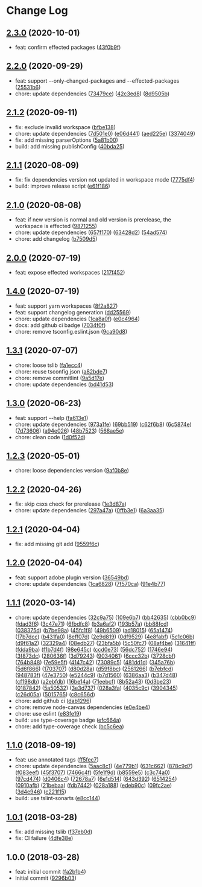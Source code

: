 # Change Log

## [2.3.0](https://github.com/plantain-00/npm-version-cli/compare/v2.2.0...v2.3.0) (2020-10-01)
  
* feat: confirm effected packages ([43f0b9f](https://github.com/plantain-00/npm-version-cli/commit/43f0b9f4b7a0fe33f272450f16e3e4d25034086b))

## [2.2.0](https://github.com/plantain-00/npm-version-cli/compare/v2.1.2...v2.2.0) (2020-09-29)
  
* feat: support --only-changed-packages and --effected-packages ([25531b6](https://github.com/plantain-00/npm-version-cli/commit/25531b6c8628d9b5d517944b25cb780d2b6e3ebd))
* chore: update dependencies ([73479ce](https://github.com/plantain-00/npm-version-cli/commit/73479ce2be187817bfbb7c75d2b845b4eae53888)) ([42c3ed8](https://github.com/plantain-00/npm-version-cli/commit/42c3ed83be25e37797919833aa19d566c4ce0f40)) ([8d9505b](https://github.com/plantain-00/npm-version-cli/commit/8d9505b50e12f60e5e2dfe51104556f24cf3ac86))

## [2.1.2](https://github.com/plantain-00/npm-version-cli/compare/v2.1.1...v2.1.2) (2020-09-11)
  
* fix: exclude invalid workspace ([bfbe138](https://github.com/plantain-00/npm-version-cli/commit/bfbe1382806b2e98114087f9ea570aec95cf175a))
* chore: update dependencies ([7d501e0](https://github.com/plantain-00/npm-version-cli/commit/7d501e0fafd8b3857fada0edbfb39e812d600af7)) ([e06d441](https://github.com/plantain-00/npm-version-cli/commit/e06d4416f6171bc5b2b78c9407962587d52e727b)) ([aed225e](https://github.com/plantain-00/npm-version-cli/commit/aed225ea3c544dc633b1bd432381cec5395f6b37)) ([3374049](https://github.com/plantain-00/npm-version-cli/commit/33740496ee9888153b2fe956dde44fe6699a3865))
* fix: add missing parserOptions ([5a81b00](https://github.com/plantain-00/npm-version-cli/commit/5a81b002e965fc457f5fe9eb7329b3bf28ef1c60))
* build: add missing publishConfig ([40bda25](https://github.com/plantain-00/npm-version-cli/commit/40bda25fea03c128fcbf2245405fa49c16216560))

## [2.1.1](https://github.com/plantain-00/npm-version-cli/compare/v2.1.0...v2.1.1) (2020-08-09)
  
* fix: fix dependencies version not updated in workspace mode ([7775df4](https://github.com/plantain-00/npm-version-cli/commit/7775df45f5cf69151805b44f5fd0bba72eaa53ff))
* build: improve release script ([e61f186](https://github.com/plantain-00/npm-version-cli/commit/e61f186bc64f75ccb8f205b59cf06dfd6e23cc07))

## [2.1.0](https://github.com/plantain-00/npm-version-cli/compare/v2.0.0...v2.1.0) (2020-08-08)
  
* feat: if new version is normal and old version is prerelease, the workspace is effected ([9871255](https://github.com/plantain-00/npm-version-cli/commit/987125596e88b154e5a3fb08ebcf47f8559d306e))
* chore: update dependencies ([657f170](https://github.com/plantain-00/npm-version-cli/commit/657f1702d3747657a3f3f85e2fd7311dcea12f83)) ([63428d2](https://github.com/plantain-00/npm-version-cli/commit/63428d28b00ccf47d243b7df1835fd5cda75b93f)) ([54ad574](https://github.com/plantain-00/npm-version-cli/commit/54ad574dbbec27eef4f50548963e23c04fbba610))
* chore: add changelog ([b7509d5](https://github.com/plantain-00/npm-version-cli/commit/b7509d56f5ddc3833731ebb73102bc0a2f9d94c1))

## [2.0.0](https://github.com/plantain-00/npm-version-cli/compare/v1.4.0...v2.0.0) (2020-07-19)
  
* feat: expose effected workspaces ([217f452](https://github.com/plantain-00/npm-version-cli/commit/217f452b2f2f7eb2c1a165af9866851fcf1a05e8))

## [1.4.0](https://github.com/plantain-00/npm-version-cli/compare/v1.3.1...v1.4.0) (2020-07-19)
  
* feat: support yarn workspaces ([8f2a827](https://github.com/plantain-00/npm-version-cli/commit/8f2a827b57c64e2550f6321bb6b41aa696f4b777))
* feat: support changelog generation ([dd25569](https://github.com/plantain-00/npm-version-cli/commit/dd255697f2faebc9c6eaeae2326349ce99f9cd7d))
* chore: update dependencies ([1ca8a0f](https://github.com/plantain-00/npm-version-cli/commit/1ca8a0f0af1028e0122d68783e20c7d6774689d0)) ([e0c4964](https://github.com/plantain-00/npm-version-cli/commit/e0c4964c7df1defded452d68692584b38e6dc7fc))
* docs: add github ci badge ([7034f0f](https://github.com/plantain-00/npm-version-cli/commit/7034f0fa7493ae93c2d030a420f78d8e1472b22c))
* chore: remove tsconfig.eslint.json ([9ca90d8](https://github.com/plantain-00/npm-version-cli/commit/9ca90d865ff9ab8f632310eaafef0cd6ca34ec3a))

## [1.3.1](https://github.com/plantain-00/npm-version-cli/compare/v1.3.0...v1.3.1) (2020-07-07)
  
* chore: loose tslib ([fa1ecc4](https://github.com/plantain-00/npm-version-cli/commit/fa1ecc476607eabc01569aa1bd303faa153183e9))
* chore: reuse tsconfig.json ([a82bde7](https://github.com/plantain-00/npm-version-cli/commit/a82bde794b05182a9ca7b3486667d8b97c3c5479))
* chore: remove commitlint ([9a5d17e](https://github.com/plantain-00/npm-version-cli/commit/9a5d17e97cb270a924cf2b2b40acde2b9869a9fb))
* chore: update dependencies ([bd41d53](https://github.com/plantain-00/npm-version-cli/commit/bd41d530eaeab0476d6755026b410a7366ae9e1f))

## [1.3.0](https://github.com/plantain-00/npm-version-cli/compare/v1.2.3...v1.3.0) (2020-06-23)
  
* feat: support --help ([fa613e1](https://github.com/plantain-00/npm-version-cli/commit/fa613e13bd4d3e2129a3400b9cd253177a258737))
* chore: update dependencies ([973a1fe](https://github.com/plantain-00/npm-version-cli/commit/973a1fe8ca64a7cb52cb2ee7958cd8b83f5de018)) ([69bb519](https://github.com/plantain-00/npm-version-cli/commit/69bb519a1f66b4af42a17bd5c4ad31229bddd16e)) ([c62f6b8](https://github.com/plantain-00/npm-version-cli/commit/c62f6b8adf31f5a3382275d21e4dae4e7bc92f03)) ([6c5874e](https://github.com/plantain-00/npm-version-cli/commit/6c5874edbb24408d1193a59f44fa6cb7491c2673)) ([7d73606](https://github.com/plantain-00/npm-version-cli/commit/7d73606f2596ba7f284d2151d746b3af002d1e63)) ([a94e026](https://github.com/plantain-00/npm-version-cli/commit/a94e02624740ab6a2c6ecb63eb496b376708466b)) ([48b7523](https://github.com/plantain-00/npm-version-cli/commit/48b752320eec8462b37f28eda27e2738d69bceec)) ([568ae5e](https://github.com/plantain-00/npm-version-cli/commit/568ae5ec2778039f0a8cdee1310d339b96819aba))
* chore: clean code ([1d0f52d](https://github.com/plantain-00/npm-version-cli/commit/1d0f52d2b29566d61f248980d098eb744741ef87))

## [1.2.3](https://github.com/plantain-00/npm-version-cli/compare/v1.2.2...v1.2.3) (2020-05-01)
  
* chore: loose dependencies version ([9af0b8e](https://github.com/plantain-00/npm-version-cli/commit/9af0b8e08799f5dbe59dee830e6377edc44579ea))

## [1.2.2](https://github.com/plantain-00/npm-version-cli/compare/v1.2.1...v1.2.2) (2020-04-26)
  
* fix: skip csxs check for prerelease ([1e3d87a](https://github.com/plantain-00/npm-version-cli/commit/1e3d87ae887b39858255cd5b7d93eafdb10cbcf0))
* chore: update dependencies ([297a47a](https://github.com/plantain-00/npm-version-cli/commit/297a47a75b8da9a73a9788aa04f245fecf93e543)) ([0ffb3e1](https://github.com/plantain-00/npm-version-cli/commit/0ffb3e13403628673b9727d307573ecd70cd565c)) ([6a3aa35](https://github.com/plantain-00/npm-version-cli/commit/6a3aa358f31b8663cb445adf0fb7c0276586b0c3))

## [1.2.1](https://github.com/plantain-00/npm-version-cli/compare/v1.2.0...v1.2.1) (2020-04-04)
  
* fix: add missing git add ([9559f6c](https://github.com/plantain-00/npm-version-cli/commit/9559f6ce82000101aead08f57406a2e1a58389d7))

## [1.2.0](https://github.com/plantain-00/npm-version-cli/compare/v1.1.1...v1.2.0) (2020-04-04)
  
* feat: support adobe plugin version ([36549bd](https://github.com/plantain-00/npm-version-cli/commit/36549bd24fede8def979d3d71a8d668292aa443b))
* chore: update dependencies ([1ca6828](https://github.com/plantain-00/npm-version-cli/commit/1ca6828b94869275b4b7e6f427c9594605ceabf8)) ([7f570ca](https://github.com/plantain-00/npm-version-cli/commit/7f570ca1eb2e55d05c3d4d491fb4f1c205cdb634)) ([91e4b77](https://github.com/plantain-00/npm-version-cli/commit/91e4b77519d1a8624f21697b1151a04dad75e747))

## [1.1.1](https://github.com/plantain-00/npm-version-cli/compare/v1.1.0...v1.1.1) (2020-03-14)
  
* chore: update dependencies ([32c9a75](https://github.com/plantain-00/npm-version-cli/commit/32c9a759e508c6830ba74b298afec96fb134b695)) ([109e6b7](https://github.com/plantain-00/npm-version-cli/commit/109e6b7e91d5f56217c573519c7cfcf52b8bf482)) ([bb42635](https://github.com/plantain-00/npm-version-cli/commit/bb42635419fe5321bd82f8660d0a76987e507788)) ([cbb0bc9](https://github.com/plantain-00/npm-version-cli/commit/cbb0bc9592e7b85b542760666502b9dd7275c960)) ([fdad3f6](https://github.com/plantain-00/npm-version-cli/commit/fdad3f6ae93214f26ec7c7e7d9fb91a9298bc8fe)) ([3c47e71](https://github.com/plantain-00/npm-version-cli/commit/3c47e71e2d684ca076b2912eaeedc5a7c65456e4)) ([6fbdfc8](https://github.com/plantain-00/npm-version-cli/commit/6fbdfc8e84da11f4722f19ca2390472e404cc56f)) ([b3a6af2](https://github.com/plantain-00/npm-version-cli/commit/b3a6af2babac7ce13ba1da7c41d3bd30d44eb4aa)) ([193b57a](https://github.com/plantain-00/npm-version-cli/commit/193b57a560e82b3e828923f18a972348692f2910)) ([bb88fcd](https://github.com/plantain-00/npm-version-cli/commit/bb88fcd98187937c215ea0845be7fce4d9d0d9e0)) ([038375d](https://github.com/plantain-00/npm-version-cli/commit/038375d430155cc82e936a5e267dee198f36bf74)) ([b7be98a](https://github.com/plantain-00/npm-version-cli/commit/b7be98a309e3ba975017928811fb340cc171a049)) ([45fc1f8](https://github.com/plantain-00/npm-version-cli/commit/45fc1f8117c1f74c6d46b32a90bc72b6443c4069)) ([49b6509](https://github.com/plantain-00/npm-version-cli/commit/49b65094de20ab0b817a9a18701351fff736e773)) ([ad18015](https://github.com/plantain-00/npm-version-cli/commit/ad18015f4e05f6062f4f912985332ab0fd96cffd)) ([65a1474](https://github.com/plantain-00/npm-version-cli/commit/65a147482a4587a11e62a7ea4266ae80870bfa2f)) ([17b7dcc](https://github.com/plantain-00/npm-version-cli/commit/17b7dcce6f3c8bb9ea9d1004893c7c358e4edb2d)) ([b431fa0](https://github.com/plantain-00/npm-version-cli/commit/b431fa059bbbd6d647cd7d35aa06fb8af278ee52)) ([8eff07d](https://github.com/plantain-00/npm-version-cli/commit/8eff07d43e3ffb1fddfe752f147c6e3b72375e05)) ([2e9d819](https://github.com/plantain-00/npm-version-cli/commit/2e9d8194d5b2d2d19403281205760cad5a76176d)) ([0df9529](https://github.com/plantain-00/npm-version-cli/commit/0df9529d1ace0efa5e4ff48325cf8d4d2def2db5)) ([4e8fabf](https://github.com/plantain-00/npm-version-cli/commit/4e8fabf853508d9e3c8c8159bf26fd00b56f04f8)) ([5c1c06b](https://github.com/plantain-00/npm-version-cli/commit/5c1c06b7d630d7efe914bb2a2b2b41a51910536f)) ([d9f61a2](https://github.com/plantain-00/npm-version-cli/commit/d9f61a21c69150bfe60911edfbbeaf09c63a926f)) ([32329a4](https://github.com/plantain-00/npm-version-cli/commit/32329a49ffd86b6c8a11d6efa74abe77a7fb4c1e)) ([08edb27](https://github.com/plantain-00/npm-version-cli/commit/08edb27f2b3966b13f0a525f28f78615d3845a7a)) ([23bfa5b](https://github.com/plantain-00/npm-version-cli/commit/23bfa5b7651b75cabdd8660d6fa2a6f0f837681f)) ([5c50fc7](https://github.com/plantain-00/npm-version-cli/commit/5c50fc7ccd99df1156c7c159c59d232b631f4e11)) ([08af4be](https://github.com/plantain-00/npm-version-cli/commit/08af4be21f946dad39b0aaf9db290de5cee1cd36)) ([31641ff](https://github.com/plantain-00/npm-version-cli/commit/31641ffaac1d758f45759d6997c8c244d8143db9)) ([fdda9ba](https://github.com/plantain-00/npm-version-cli/commit/fdda9ba1c4d64fa4600872e263e6a705af1e8ec2)) ([f1b7d4f](https://github.com/plantain-00/npm-version-cli/commit/f1b7d4ff3573d3f9b3fa68178a4abd447a7356fc)) ([98e645c](https://github.com/plantain-00/npm-version-cli/commit/98e645ce07c684ba9b8636a9e1ab4aa59540fca1)) ([ccd0e73](https://github.com/plantain-00/npm-version-cli/commit/ccd0e7384007578fb0d486043dc2564b9cbbe6af)) ([56dc752](https://github.com/plantain-00/npm-version-cli/commit/56dc752ea038e7e67a8551f268db5afa77b929ef)) ([1746e94](https://github.com/plantain-00/npm-version-cli/commit/1746e945eec56f76a98f3989697cf2a7243367b4)) ([3f873dc](https://github.com/plantain-00/npm-version-cli/commit/3f873dc1826e59ec0b1e60d52b9e40d8df08f7f2)) ([280636f](https://github.com/plantain-00/npm-version-cli/commit/280636fb68d46ae3cfd2fa22484d9c9e3293e25e)) ([3d79243](https://github.com/plantain-00/npm-version-cli/commit/3d79243672bd42db3c30bd7867a282fbcc393105)) ([9034061](https://github.com/plantain-00/npm-version-cli/commit/90340618a02f5cda528bd57f55bcd6e2998e1773)) ([6ccc32b](https://github.com/plantain-00/npm-version-cli/commit/6ccc32b517b06f58ec9d36ac6f5b2e2d3e868b42)) ([3728cbf](https://github.com/plantain-00/npm-version-cli/commit/3728cbf0240fc4425cd1cc77da75f73fa5bc7fbd)) ([764b848](https://github.com/plantain-00/npm-version-cli/commit/764b8487a788353d77a210145fb2ded26522ea36)) ([7e59e5f](https://github.com/plantain-00/npm-version-cli/commit/7e59e5fc47fc7bf22a3cd677a31a13c75b99661e)) ([4147c42](https://github.com/plantain-00/npm-version-cli/commit/4147c42953ef7568157d63741f543dfcc3e29569)) ([73089c5](https://github.com/plantain-00/npm-version-cli/commit/73089c59b7bf8cda72f8e29c1aa0db436bddefb7)) ([481dd1d](https://github.com/plantain-00/npm-version-cli/commit/481dd1d460abdbf9a13ed2b1f5d40840e4f1bf91)) ([345a76b](https://github.com/plantain-00/npm-version-cli/commit/345a76bb36ee94f6c1776130382a21877e84f593)) ([5d6f866](https://github.com/plantain-00/npm-version-cli/commit/5d6f8663701828f4ff9a91c69828779e4c3620bc)) ([1703707](https://github.com/plantain-00/npm-version-cli/commit/17037076aa7e2a74dabeee666c9f57be3904b1af)) ([d80d28a](https://github.com/plantain-00/npm-version-cli/commit/d80d28a4c79f293e9343bba763b4bb7f15d201f4)) ([d59f8bc](https://github.com/plantain-00/npm-version-cli/commit/d59f8bc679d0da7b6aee163f2c7129821dffa767)) ([2561266](https://github.com/plantain-00/npm-version-cli/commit/2561266acf45322e3f607a13624776d0758f78bf)) ([b7ebfcd](https://github.com/plantain-00/npm-version-cli/commit/b7ebfcd28e6a0d39b3eacd8d520b1a38fcdb8194)) ([948783f](https://github.com/plantain-00/npm-version-cli/commit/948783f584371da1b5bacd5aaf7a62ab6879d407)) ([47e3750](https://github.com/plantain-00/npm-version-cli/commit/47e375068e786cc696140a41b8c4558ef8566cee)) ([e5244c9](https://github.com/plantain-00/npm-version-cli/commit/e5244c96ae732c0ddfe7bf80c52f767917c49484)) ([b7d1560](https://github.com/plantain-00/npm-version-cli/commit/b7d15603304887c23cd35c1d1406c0be2d40fe17)) ([6386aa3](https://github.com/plantain-00/npm-version-cli/commit/6386aa3b94da3a681769085eeab0c235669ef10d)) ([b347d48](https://github.com/plantain-00/npm-version-cli/commit/b347d4869cb7839dbcc06aa3615fb28bee099385)) ([cf198db](https://github.com/plantain-00/npm-version-cli/commit/cf198dba0942a2be01c90bbc14bc8ed214b3c5cb)) ([a2ebfdb](https://github.com/plantain-00/npm-version-cli/commit/a2ebfdb16a7904a72e33e64d7be6d05e39394489)) ([16be14a](https://github.com/plantain-00/npm-version-cli/commit/16be14a2c2d2dc1ec6c60d34c5a886409012d21d)) ([71eebcf](https://github.com/plantain-00/npm-version-cli/commit/71eebcfef607365919527241002524c2eb129e8a)) ([8b52a43](https://github.com/plantain-00/npm-version-cli/commit/8b52a438dfb1eed302fc7c9eddeed79527fd8b02)) ([0d3be23](https://github.com/plantain-00/npm-version-cli/commit/0d3be239aba08740cd69945f74ffb7bd47245714)) ([0187842](https://github.com/plantain-00/npm-version-cli/commit/0187842bd9303531c51a03a7ef019ee3861162f6)) ([5a50532](https://github.com/plantain-00/npm-version-cli/commit/5a50532e20ce3758d85709e62739128be5c61774)) ([3e3d737](https://github.com/plantain-00/npm-version-cli/commit/3e3d737a4aa8d8b87fe81526bf66ab71fe3e1b74)) ([028a3fa](https://github.com/plantain-00/npm-version-cli/commit/028a3fafbf575591473c1965924302849d36d857)) ([4035c9c](https://github.com/plantain-00/npm-version-cli/commit/4035c9c8ecee8812a43d81bc2d708f5e1b6eb9c5)) ([3904345](https://github.com/plantain-00/npm-version-cli/commit/3904345884d9175cf60fe0cfd1497642fd792f04)) ([c26d05a](https://github.com/plantain-00/npm-version-cli/commit/c26d05a067b4269ad99a14602efe9e96f9f63816)) ([5015765](https://github.com/plantain-00/npm-version-cli/commit/5015765c7496f80ed0e0ba3935cee0b758632a45)) ([c8c656d](https://github.com/plantain-00/npm-version-cli/commit/c8c656dcbc656f23d38d217677bf43f06f9af270))
* chore: add github ci ([dab1296](https://github.com/plantain-00/npm-version-cli/commit/dab1296d0b67ef377a0f6ae562d4bb0948c1fef6))
* chore: remove node-canvas dependencies ([e0e4be4](https://github.com/plantain-00/npm-version-cli/commit/e0e4be4846ffc51ae2b5bf6a1f6613701cdba1b7))
* chore: use eslint ([e83fe19](https://github.com/plantain-00/npm-version-cli/commit/e83fe19a4dee7ac38cd91c49246d7a7a18caa636))
* build: use type-coverage badge ([efc664a](https://github.com/plantain-00/npm-version-cli/commit/efc664a9ccf50711b3fb847ad87726a404828403))
* chore: add type-coverage check ([bc5c6ea](https://github.com/plantain-00/npm-version-cli/commit/bc5c6ea6c6a5a75ff7633d0b3eca292906fde9ad))

## [1.1.0](https://github.com/plantain-00/npm-version-cli/compare/v1.0.1...v1.1.0) (2018-09-19)
  
* feat: use annotated tags ([ff5fec7](https://github.com/plantain-00/npm-version-cli/commit/ff5fec7743462bed05b9bb8d3ff674b2c6acf334))
* chore: update dependencies ([5aac8c1](https://github.com/plantain-00/npm-version-cli/commit/5aac8c1ceefdeb16a6036c2cd0341e303b9a7932)) ([4e779b1](https://github.com/plantain-00/npm-version-cli/commit/4e779b1f8dd75c5e803097e385e0888595aa79fe)) ([631c662](https://github.com/plantain-00/npm-version-cli/commit/631c662aea7ffe2db6d4a2d1cc0bbc9876fecdab)) ([878c9d7](https://github.com/plantain-00/npm-version-cli/commit/878c9d7cb47165d6551554472169027b1e6bcbfd)) ([f083eef](https://github.com/plantain-00/npm-version-cli/commit/f083eef57deb34db15b65180c4545f18c7a16f20)) ([45f3707](https://github.com/plantain-00/npm-version-cli/commit/45f370710d9f3d5050268effb466029597278530)) ([7466c4f](https://github.com/plantain-00/npm-version-cli/commit/7466c4f01409c21a7a9a3edd2b47c50ccb3b5dda)) ([5fe1f9d](https://github.com/plantain-00/npm-version-cli/commit/5fe1f9dd980be9714441329b2a94ae40bcc31c39)) ([b8559e5](https://github.com/plantain-00/npm-version-cli/commit/b8559e531e1e8d41b1f9f848207f77d166a22366)) ([c3c74a0](https://github.com/plantain-00/npm-version-cli/commit/c3c74a03ae14d5c022a966576652797945ca70b5)) ([97cd474](https://github.com/plantain-00/npm-version-cli/commit/97cd4744b82268f9e52a079d4f27412a72cc64d8)) ([d0406c4](https://github.com/plantain-00/npm-version-cli/commit/d0406c4ba43cb2eda8d24c298fbfea335238c89f)) ([72678a7](https://github.com/plantain-00/npm-version-cli/commit/72678a79bd50fd70eff0e180f3c63695a4da17b0)) ([6e1d514](https://github.com/plantain-00/npm-version-cli/commit/6e1d51424009cc72bcc946d93d12a777c47d64db)) ([643d392](https://github.com/plantain-00/npm-version-cli/commit/643d39264e11ff4902165c706f17caa171e3119b)) ([6514254](https://github.com/plantain-00/npm-version-cli/commit/65142543c2369794f08f77f60528a19ccfd3cfca)) ([0910afb](https://github.com/plantain-00/npm-version-cli/commit/0910afb13d9c3b8bf199718ea744e4ecd2403d61)) ([21bebaa](https://github.com/plantain-00/npm-version-cli/commit/21bebaac4c538255fd183c10bad0950af9f89d18)) ([fdb7442](https://github.com/plantain-00/npm-version-cli/commit/fdb74428f0a8f844bd573ffe9a21130a803754f3)) ([028a188](https://github.com/plantain-00/npm-version-cli/commit/028a188b65663992f4239984a4fb6a03e7fcd417)) ([edeb90c](https://github.com/plantain-00/npm-version-cli/commit/edeb90ccefb9a45e7352c7436c55cd4b2a0b274e)) ([09fc2ae](https://github.com/plantain-00/npm-version-cli/commit/09fc2ae903c104276b1d4c7a2c3584e00d728803)) ([3d4e946](https://github.com/plantain-00/npm-version-cli/commit/3d4e94610d655341b49f0c06dcb5cd031fd615c4)) ([c221f15](https://github.com/plantain-00/npm-version-cli/commit/c221f15ab14d2aaa72e4a4ca17ac0e9801222d18))
* build: use tslint-sonarts ([e8cc144](https://github.com/plantain-00/npm-version-cli/commit/e8cc1447f5b15d6714ced219a1366429e4cd4ed9))

## [1.0.1](https://github.com/plantain-00/npm-version-cli/compare/v1.0.0...v1.0.1) (2018-03-28)
  
* fix: add missing tslib ([f37eb0d](https://github.com/plantain-00/npm-version-cli/commit/f37eb0de407488af0fb25297a646bccc7f67f408))
* fix: CI failure ([4dfe38e](https://github.com/plantain-00/npm-version-cli/commit/4dfe38e6e0f4e4fbee699cdd35515bdc563de14a))

## 1.0.0 (2018-03-28)
  
* feat: initial commit ([fa2b1b4](https://github.com/plantain-00/npm-version-cli/commit/fa2b1b4ac6f10b6e72a1ca1cce3472ca226ed559))
* Initial commit ([9296b03](https://github.com/plantain-00/npm-version-cli/commit/9296b039b583aac0b98135ae76ac3aaef60fe1d7))
